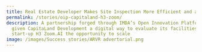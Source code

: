 ```yaml
---
title: Real Estate Developer Makes Site Inspection More Efficient and accurate with AI
permalink: /stories/oip-capitaland-h3-zoom/
description: A partnership forged through IMDA’s Open Innovation Platform has
  given CapitaLand Development a digital way to evaluate its facilities, and for
  start-up H3 Zoom.AI the opportunity to scale
image: /images/Success stories/ARVR advertorial.png
---
```

